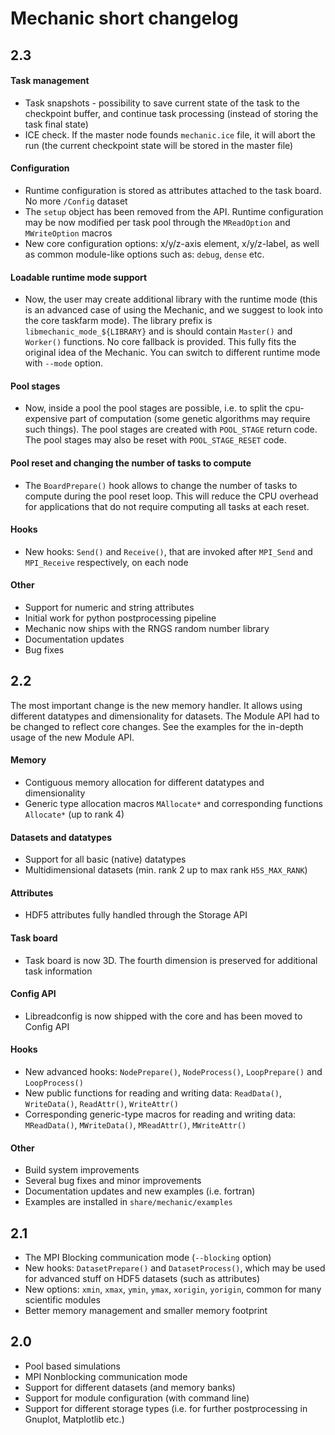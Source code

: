 Mechanic short changelog
========================

2.3
---

#### Task management

- Task snapshots - possibility to save current state of the task to the checkpoint buffer,
  and continue task processing (instead of storing the task final state)
- ICE check. If the master node founds `mechanic.ice` file, it will abort the run 
  (the current checkpoint state will be stored in the master file)

#### Configuration

- Runtime configuration is stored as attributes attached to the task board. No more `/Config` dataset
- The `setup` object has been removed from the API. Runtime configuration may be now modified
  per task pool through the `MReadOption` and `MWriteOption` macros
- New core configuration options: x/y/z-axis element, x/y/z-label, as well as common
  module-like options such as: `debug`, `dense` etc.

#### Loadable runtime mode support

- Now, the user may create additional library with the runtime mode (this is an advanced
  case of using the Mechanic, and we suggest to look into the core taskfarm mode). The
  library prefix is `libmechanic_mode_${LIBRARY}` and is should contain `Master()` and
  `Worker()` functions. No core fallback is provided. This fully fits the original idea of
  the Mechanic. You can switch to different runtime mode with `--mode` option.

#### Pool stages

- Now, inside a pool the pool stages are possible, i.e. to split the cpu-expensive part of
  computation (some genetic algorithms may require such things). The pool stages are
  created with `POOL_STAGE` return code. The pool stages may also be reset with
  `POOL_STAGE_RESET` code.

#### Pool reset and changing the number of tasks to compute

- The `BoardPrepare()` hook allows to change the number of tasks to compute during the
  pool reset loop. This will reduce the CPU overhead for applications that do not require
  computing all tasks at each reset.

#### Hooks

- New hooks: `Send()` and `Receive()`, that are invoked after `MPI_Send` and `MPI_Receive`
  respectively, on each node

#### Other

- Support for numeric and string attributes
- Initial work for python postprocessing pipeline
- Mechanic now ships with the RNGS random number library 
- Documentation updates
- Bug fixes

2.2
---

The most important change is the new memory handler. It allows using different datatypes
and dimensionality for datasets. The Module API had to be changed to reflect core changes.
See the examples for the in-depth usage of the new Module API.

#### Memory

- Contiguous memory allocation for different datatypes and dimensionality
- Generic type allocation macros `MAllocate*` and corresponding functions `Allocate*` (up to rank 4)

#### Datasets and datatypes

- Support for all basic (native) datatypes
- Multidimensional datasets (min. rank 2 up to max rank `H5S_MAX_RANK`)

#### Attributes

- HDF5 attributes fully handled through the Storage API

#### Task board

- Task board is now 3D. The fourth dimension is preserved for additional task information

#### Config API

- Libreadconfig is now shipped with the core and has been moved to Config API

#### Hooks

- New advanced hooks: `NodePrepare()`, `NodeProcess()`, `LoopPrepare()` and `LoopProcess()`
- New public functions for reading and writing data:
  `ReadData()`, `WriteData()`, `ReadAttr()`, `WriteAttr()`
- Corresponding generic-type macros for reading and writing data:
  `MReadData()`, `MWriteData()`, `MReadAttr()`, `MWriteAttr()`

#### Other

- Build system improvements
- Several bug fixes and minor improvements
- Documentation updates and new examples (i.e. fortran)
- Examples are installed in `share/mechanic/examples`

2.1
---

- The MPI Blocking communication mode (`--blocking` option)
- New hooks: `DatasetPrepare()` and `DatasetProcess()`, which may be used for advanced stuff
  on HDF5 datasets (such as attributes)
- New options: `xmin`, `xmax`, `ymin`, `ymax`, `xorigin`, `yorigin`, common for many scientific modules
- Better memory management and smaller memory footprint

2.0
---

- Pool based simulations
- MPI Nonblocking communication mode
- Support for different datasets (and memory banks)
- Support for module configuration (with command line)
- Support for different storage types (i.e. for further postprocessing in Gnuplot,
  Matplotlib etc.)

